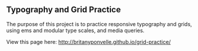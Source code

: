 Typography and Grid Practice
---

The purpose of this project is to practice responsive typography and grids, using ems and modular type scales, and media queries. 

View this page here: http://britanyponvelle.github.io/grid-practice/

